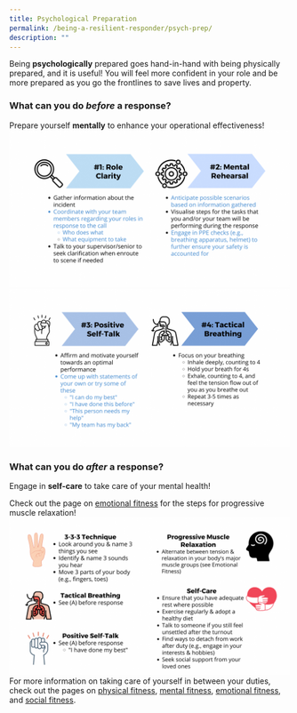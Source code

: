 ```yaml
---
title: Psychological Preparation
permalink: /being-a-resilient-responder/psych-prep/
description: ""
---
```

Being **psychologically** prepared goes hand-in-hand with being physically prepared, and it is useful! You will feel more confident in your role and be more prepared as you go the frontlines to save lives and property.

### What can you do *before* a response?
Prepare yourself **mentally** to enhance your operational effectiveness!
![](/images/psych%20prep%201%20(larger).png)
![](/images/psych%20prep%202%20(larger).png)

### What can you do *after* a response?
Engage in **self-care** to take care of your mental health!

Check out the page on [emotional fitness](/being-a-resilient-responder/emotional-fitness) for the steps for progressive muscle relaxation!
![](/images/psych%20prep%202%20(larger)(1).png)
For more information on taking care of yourself in between your duties, check out the pages on [physical fitness](/being-a-resilient-responder/physical-fitness), [mental fitness](/being-a-resilient-responder/mental-fitness), [emotional fitness](/being-a-resilient-responder/emotional-fitness), and [social fitness](/being-a-resilient-responder/social-fitness).